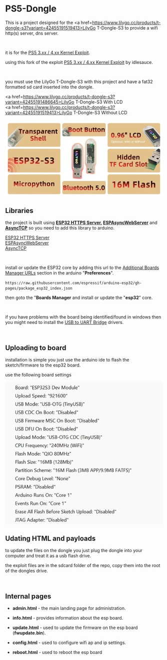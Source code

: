 # PS5-Dongle
 
This is a project designed for the <a href=https://www.lilygo.cc/products/t-dongle-s3?variant=42455191519413>LilyGo T-Dongle-S3</a> to provide a wifi http(s) server, dns server.

<br>

it is for the <a href=https://github.com/Cryptogenic/PS5-IPV6-Kernel-Exploit>PS5 3.xx / 4.xx Kernel Exploit</a>.

using this fork of the exploit <a href=https://github.com/idlesauce/PS5-Exploit-Host>PS5 3.xx / 4.xx Kernel Exploit</a> by idlesauce.


<br>


you must use the LilyGo T-Dongle-S3 with this project and have a fat32 formatted sd card inserted into the dongle.

<a href=https://www.lilygo.cc/products/t-dongle-s3?variant=42455191486645>LilyGo T-Dongle-S3 With LCD</a><br>
<a href=https://www.lilygo.cc/products/t-dongle-s3?variant=42455191519413>LilyGo T-Dongle-S3 Without LCD</a><br>
<br>
<img src=https://github.com/stooged/PS5-Dongle/blob/main/images/dongle1.jpg><br>

## Libraries

the project is built using <b><a href=https://github.com/stooged/esp32_https_server>ESP32 HTTPS Server</a>, <a href=https://github.com/me-no-dev/ESPAsyncWebServer>ESPAsyncWebServer</a></b> and <b><a href=https://github.com/me-no-dev/AsyncTCP>AsyncTCP</a></b> so you need to add this library to arduino.

<a href=https://github.com/stooged/esp32_https_server>ESP32 HTTPS Server</a><br>
<a href=https://github.com/me-no-dev/ESPAsyncWebServer>ESPAsyncWebServer</a><br>
<a href=https://github.com/me-no-dev/AsyncTCP>AsyncTCP</a><br>

<br>

install or update the ESP32 core by adding this url to the <a href=https://docs.arduino.cc/learn/starting-guide/cores>Additional Boards Manager URLs</a> section in the arduino "<b>Preferences</b>".

` https://raw.githubusercontent.com/espressif/arduino-esp32/gh-pages/package_esp32_index.json `

then goto the "<b>Boards Manager</b> and install or update the "<b>esp32</b>" core.

<br>

if you have problems with the board being identified/found in windows then you might need to install the <a href=https://www.silabs.com/developers/usb-to-uart-bridge-vcp-drivers>USB to UART Bridge</a> drivers.


<br>


## Uploading to board

installation is simple you just use the arduino ide to flash the sketch/firmware to the esp32 board.<br>

use the following board settings<br>

<img src=https://github.com/stooged/PS5-Dongle/blob/main/images/board.jpg>


<br>

## Udating HTML and payloads

to update the files on the dongle you just plug the dongle into your computer and treat it as a usb flash drive.

the exploit files are in the sdcard folder of the repo, copy them into the root of the dongles drive.


<br>


## Internal pages

* <b>admin.html</b> - the main landing page for administration.

* <b>info.html</b> - provides information about the esp board.

* <b>update.html</b> - used to update the firmware on the esp board (<b>fwupdate.bin</b>).

* <b>config.html</b> - used to configure wifi ap and ip settings.

* <b>reboot.html</b> - used to reboot the esp board


<br><br>



